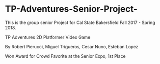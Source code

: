 # TP-Adventures-Senior-Project-

This is the group senior Project for Cal State Bakersfield Fall 2017 - Spring 2018.

TP Adventures
2D Platformer Video Game

By Robert Pierucci, Miguel Trigueros, Cesar Nuno, Esteban Lopez

Won Award for Crowd Favorite at the Senior Expo, 1st Place
